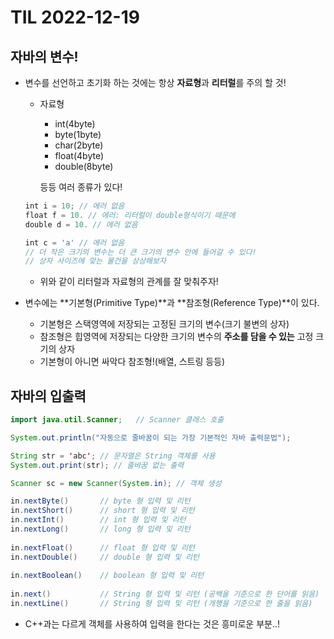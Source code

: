 # TIL 2022-12-19

## 자바의 변수!

- 변수를 선언하고 초기화 하는 것에는 항상 **자료형**과 **리터럴**를 주의 할 것!
    - 자료형
        - int(4byte)
        - byte(1byte)
        - char(2byte)
        - float(4byte)
        - double(8byte)
        
        등등 여러 종류가 있다! 
        
    
    ```jsx
    int i = 10; // 에러 없음 
    float f = 10. // 에러: 리터럴이 double형식이기 때문에
    double d = 10. // 에러 없음
    
    int c = 'a' // 에러 없음
    // 더 작은 크기의 변수는 더 큰 크기의 변수 안에 들어갈 수 있다!
    // 상자 사이즈에 맞는 물건을 상상해보자
    ```
    
    - 위와 같이 리터럴과 자료형의 관계를 잘 맞춰주자!
- 변수에는 **기본형(Primitive Type)**과 **참조형(Reference Type)**이 있다.
    - 기본형은 스택영역에 저장되는 고정된 크기의 변수(크기 불변의 상자)
    - 참조형은 힙영역에 저장되는 다양한 크기의 변수의 **주소를 담을 수 있는** 고정 크기의 상자
    - 기본형이 아니면 싸악다 참조형!(배열, 스트링 등등)

## 자바의 입출력

```java
import java.util.Scanner;	// Scanner 클래스 호출

System.out.println("자동으로 줄바꿈이 되는 가장 기본적인 자바 출력문법");

String str = 'abc'; // 문자열은 String 객체를 사용
System.out.print(str); // 줄바꿈 없는 출력

Scanner sc = new Scanner(System.in); // 객체 생성

in.nextByte()		// byte 형 입력 및 리턴
in.nextShort()		// short 형 입력 및 리턴
in.nextInt()		// int 형 입력 및 리턴
in.nextLong()		// long 형 입력 및 리턴
 
in.nextFloat()		// float 형 입력 및 리턴
in.nextDouble()		// double 형 입력 및 리턴
 
in.nextBoolean()	// boolean 형 입력 및 리턴
 
in.next()			// String 형 입력 및 리턴	(공백을 기준으로 한 단어를 읽음)
in.nextLine()		// String 형 입력 및 리턴 (개행을 기준으로 한 줄을 읽음)
```

- C++과는 다르게 객체를 사용하여 입력을 한다는 것은 흥미로운 부분..!